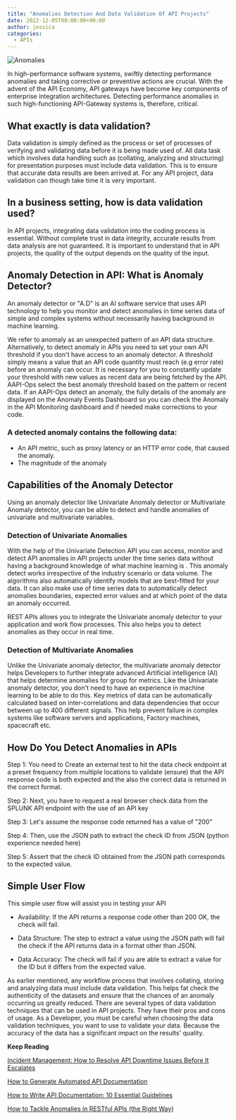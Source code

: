 ```yaml
---
title: "Anomalies Detection And Data Validation Of API Projects"
date: 2022-12-05T08:00:00+00:00
author: jessica
categories:
  - APIs
--- 
```


![Anomalies](anomalies.jpeg)

In high-performance software systems, swiftly detecting performance anomalies and taking corrective or preventive actions are crucial. With the advent of the API Economy, API gateways have become key components of enterprise integration architectures. Detecting performance anomalies in such high-functioning API-Gateway systems is, therefore, critical.

## What exactly is data validation?

Data validation is simply defined as the process or set of processes of verifying and validating data before it is being made used of. All data task which involves data handling such as (collating, analyzing and structuring) for presentation purposes must include data validation. This is to ensure that accurate data results are been arrived at.  For any API project, data validation can though take time it is very important.

## In a business setting, how is data validation used?

In API projects, integrating data validation into the coding process is essential. Without complete trust in data integrity, accurate results from data analysis are not guaranteed. It is important to understand that in API projects, the quality of the output depends on the quality of the input.

## Anomaly Detection in API: What is Anomaly Detector?

An anomaly detector or  "A.D" is an AI software service that uses API technology to help you monitor and detect anomalies in time series data of simple and complex systems without necessarily having background in machine learning.

We refer to anomaly as an unexpected pattern of an API data structure. Alternatively, to detect anomaly in APIs you need to set your own API threshold if you don't have access to an anomaly detector. A threshold simply means a value that an API code quantity must reach (e.g error rate) before an anomaly can occur. It is necessary for you to constantly update your threshold with new values as recent data are being fetched by the API.  AAPI-Ops select the best anomaly threshold based on the pattern or recent data. If an AAPI-Ops detect an anomaly, the fully details of the anomaly are displayed on the Anomaly Events Dashboard so you can check the Anomaly in the API Monitoring dashboard and if needed make corrections to your code.

### A detected anomaly contains the following data:

- An API metric, such as proxy latency or an HTTP error code, that caused the anomaly.
- The magnitude of the anomaly
  
## Capabilities of the Anomaly Detector

Using an anomaly detector like Univariate Anomaly detector or Multivariate Anomaly detector, you can be able to detect and handle anomalies of univariate and multivariate variables.

### Detection of Univariate Anomalies

With the help of the Univariate Detection API you can access, monitor and detect API anomalies in API projects under the time series data without having a background knowledge of what machine learning is . This anomaly detect works irrespective of the industry scenario or data volume. The algorithms also automatically identify models that are best-fitted for your data. It can also make use of time series data to automatically detect anomalies boundaries, expected error values and at which point of the data an anomaly occurred. 

REST APIs allows you to integrate the Univariate anomaly detector to your application and work flow processes. This also helps you to detect anomalies as they occur in real time. 

### Detection of Multivariate Anomalies

Unlike the Univariate anomaly detector, the multivariate anomaly detector helps Developers to further integrate advanced Artificial intelligence (AI) that helps determine anomalies for group for metrics. Like the Univariate anomaly detector, you don't need to have an experience in machine learning to be able to do this. Key metrics of data can be automatically calculated based on inter-correlations and data dependencies that occur between up to 400 different signals. This help prevent failure in complex systems like software servers and applications, Factory machines, spacecraft etc.

## How Do You Detect Anomalies in APIs

Step 1: You need to Create an external test to hit the data check endpoint at a preset frequency from multiple locations to validate (ensure) that the API response code is both expected and the also the correct data is returned in the correct format.

Step 2: Next, you have to request a real browser check data from the SPLUNK API endpoint with the use of an API key

Step 3: Let's assume the response code returned has a value of "200"

Step 4: Then, use the JSON path to extract the check ID from JSON (python experience needed here)

Step 5: Assert that the check ID obtained from the JSON path corresponds to the expected value.

## Simple User Flow
This simple user flow will assist you in testing your API

- Availability: If the API returns a response code other than 200 OK, the check will fail. 

- Data Structure: The step to extract a value using the JSON path will fail the check if the API returns data in a format other than JSON. 

- Data Accuracy: The check will fail if you are able to extract a value for the ID but it differs from the expected value. 

As earlier mentioned, any workflow process that involves collating, storing and analyzing data must include data validation. This helps fat check the authenticity of the datasets and ensure that the chances of an anomaly occurring us greatly reduced. There are several types of data validation techniques that can be used in API projects. They have their pros and cons of usage. As a Developer, you must be careful when choosing the data validation techniques, you want to use to validate your data. Because the accuracy of the data has a significant impact on the results' quality.

**Keep Reading**

[Incident Management: How to Resolve API Downtime Issues Before It Escalates](https://apitoolkit.io/blog/api-downtime/)

[How to Generate Automated API Documentation](https://apitoolkit.io/blog/how-to-generate-automated-api-documentation/)

[How to Write API Documentation: 10 Essential Guidelines](https://apitoolkit.io/blog/how-to-write-api-docs/)

[How to Tackle Anomalies in RESTful APIs (the Right Way)](https://apitoolkit.io/blog/anomalies-in-restful-apis/)
